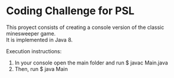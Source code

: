 # Coding Challenge for PSL

This proyect consists of creating a console version of the classic minesweeper game.  
It is implemented in Java 8.

Execution instructions:
1. In your console open the main folder and run $ javac Main.java
2. Then, run $ java Main
